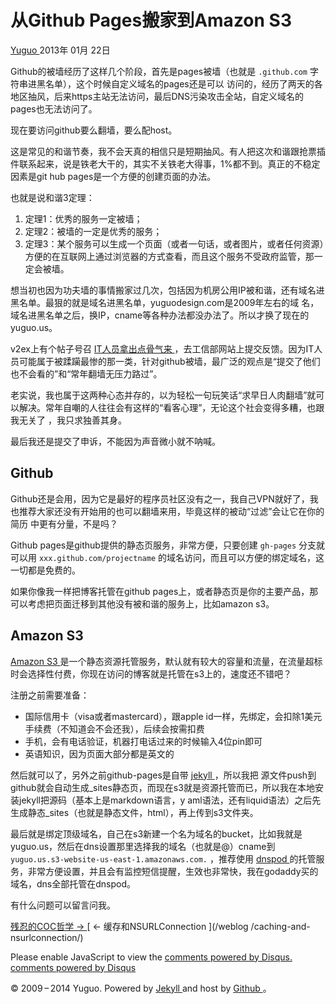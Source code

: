 #  从Github Pages搬家到Amazon S3

[ Yuguo ](http://yuguo.us) 2013年 01月 22日

Github的被墙经历了这样几个阶段，首先是pages被墙（也就是 ` .github.com ` 字符串进黑名单），这个时候自定义域名的pages还是可以
访问的，经历了两天的各地区抽风，后来https主站无法访问，最后DNS污染攻击全站，自定义域名的pages也无法访问了。

现在要访问github要么翻墙，要么配host。

这是常见的和谐节奏，我不会天真的相信只是短期抽风。有人把这次和谐跟抢票插件联系起来，说是铁老大干的，其实不关铁老大得事，1%都不到。真正的不稳定因素是git
hub pages是一个方便的创建页面的办法。

也就是说和谐3定理：

  1. 定理1：优秀的服务一定被墙； 
  2. 定理2：被墙的一定是优秀的服务； 
  3. 定理3：某个服务可以生成一个页面（或者一句话，或者图片，或者任何资源）方便的在互联网上通过浏览器的方式查看，而且这个服务不受政府监管，那一定会被墙。 

想当初也因为功夫墙的事情搬家过几次，包括因为机房公用IP被和谐，还有域名进黑名单。最狠的就是域名进黑名单，yuguodesign.com是2009年左右的域
名，域名进黑名单之后，换IP，cname等各种办法都没办法了。所以才换了现在的yuguo.us。

v2ex上有个帖子号召 [ IT人员拿出点骨气来 ](http://www.v2ex.com/t/58318)
，去工信部网站上提交反馈。因为IT人员可能属于被蹂躏最惨的那一类，针对github被墙，最广泛的观点是“提交了他们也不会看的”和“常年翻墙无压力路过”。

老实说，我也属于这两种心态并存的，以为轻松一句玩笑话“求早日人肉翻墙”就可以解决。常年自嘲的人往往会有这样的“看客心理”，无论这个社会变得多糟，也跟我无关了
，我只求独善其身。

最后我还是提交了申诉，不能因为声音微小就不呐喊。

##  Github

Github还是会用，因为它是最好的程序员社区没有之一，我自己VPN就好了，我也推荐大家还没有开始用的也可以翻墙来用，毕竟这样的被动“过滤”会让它在你的简历
中更有分量，不是吗？

Github pages是github提供的静态页服务，非常方便，只要创建 ` gh-pages ` 分支就可以用 `
xxx.github.com/projectname ` 的域名访问，而且可以方便的绑定域名，这一切都是免费的。

如果你像我一样把博客托管在github pages上，或者静态页是你的主要产品，那可以考虑把页面迁移到其他没有被和谐的服务上，比如amazon s3。

##  Amazon S3

[ Amazon S3 ](http://aws.amazon.com/cn/s3/)
是一个静态资源托管服务，默认就有较大的容量和流量，在流量超标时会选择性付费，你现在访问的博客就是托管在s3上的，速度还不错吧？

注册之前需要准备：

  * 国际信用卡（visa或者mastercard），跟apple id一样，先绑定，会扣除1美元手续费（不知道会不会还我），后续会按需扣费 
  * 手机，会有电话验证，机器打电话过来的时候输入4位pin即可 
  * 英语知识，因为页面大部分都是英文的 

然后就可以了，另外之前github-pages是自带 [ jekyll ](https://github.com/mojombo/jekyll) ，所以我把
源文件push到github就会自动生成_sites静态页，而现在s3就是资源托管而已，所以我在本地安装jekyll把源码（基本上是markdown语言，y
aml语法，还有liquid语法）之后先生成静态_sites（也就是静态文件，html），再上传到s3文件夹。

最后就是绑定顶级域名，自己在s3新建一个名为域名的bucket，比如我就是yuguo.us，然后在dns设置那里选择我的域名（也就是@）cname到 `
yuguo.us.s3-website-us-east-1.amazonaws.com. ` ，推荐使用 [ dnspod
](https://www.dnspod.cn)
的托管服务，非常方便设置，并且会有监控短信提醒，生效也非常快，我在godaddy买的域名，dns全部托管在dnspod。

有什么问题可以留言问我。

[ 残忍的COC哲学 → ](/weblog/coc-and-life/) [ ← 缓存和NSURLConnection ](/weblog
/caching-and-nsurlconnection/)

Please enable JavaScript to view the [ comments powered by Disqus.
](http://disqus.com/?ref_noscript) [ comments powered by  Disqus
](http://disqus.com)

© 2009 – 2014 Yuguo. Powered by [ Jekyll ](https://github.com/mojombo/jekyll)
and host by [ Github ](https://github.com/yuguo) 。

